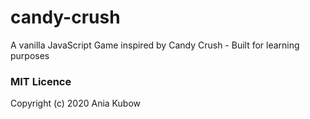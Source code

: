 # candy-crush
A vanilla JavaScript Game inspired by Candy Crush - Built for learning purposes

### MIT Licence

Copyright (c) 2020 Ania Kubow

